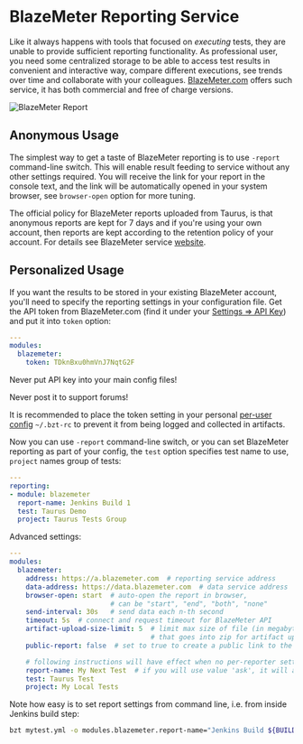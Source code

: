 # BlazeMeter Reporting Service

Like it always happens with tools that focused on _executing_ tests, they are unable to provide
sufficient reporting functionality. As professional user, you need some centralized storage to
be able to access test results in convenient and interactive way, compare different executions,
see trends over time and collaborate with your colleagues. [BlazeMeter.com](http://blazemeter.com)
offers such service, it has both commercial and free of charge versions.

![BlazeMeter Report](blazemeter-rsz.png)

## Anonymous Usage

The simplest way to get a taste of BlazeMeter reporting is to use `-report` command-line switch.
This will enable result feeding to service without any other settings required. You will receive
the link for your report in the console text, and the link will be automatically opened in your
system browser, see `browser-open` option for more tuning.

The official policy for BlazeMeter reports uploaded from Taurus, is that anonymous reports are
kept for 7 days and if you're using your own account, then reports are kept according to the
retention policy of your account. For details see BlazeMeter service [website](https://blazemeter.com/). 

## Personalized Usage

If you want the results to be stored in your existing BlazeMeter account, you'll need to specify
the reporting settings in your configuration file. Get the API token from BlazeMeter.com (find it
under your [Settings => API Key](https://a.blazemeter.com/app/#settings/api-key)) and put it
into `token` option:

```yaml
---
modules:
  blazemeter:
    token: TDknBxu0hmVnJ7NqtG2F
```

<div class="alert alert-danger">
Never put API key into your main config files! 

Never post it to support forums!

It is recommended to place the token setting in your personal
[per-user config](CommandLine.md#configuration-files-processing) `~/.bzt-rc` to prevent it from
being logged and collected in artifacts.
</div>

Now you can use `-report` command-line switch, or you can set BlazeMeter reporting as part of
your config, the `test` option specifies test name to use, `project` names group of tests:

```yaml
---
reporting:
- module: blazemeter
  report-name: Jenkins Build 1
  test: Taurus Demo
  project: Taurus Tests Group
```

Advanced settings:

```yaml
---
modules:
  blazemeter:
    address: https://a.blazemeter.com  # reporting service address
    data-address: https://data.blazemeter.com  # data service address
    browser-open: start  # auto-open the report in browser, 
                         # can be "start", "end", "both", "none"
    send-interval: 30s   # send data each n-th second
    timeout: 5s  # connect and request timeout for BlazeMeter API
    artifact-upload-size-limit: 5  # limit max size of file (in megabytes)
                                   # that goes into zip for artifact upload, 10 by default
    public-report: false  # set to true to create a public link to the report

    # following instructions will have effect when no per-reporter settings
    report-name: My Next Test  # if you will use value 'ask', it will ask it from command line
    test: Taurus Test
    project: My Local Tests
```

Note how easy is to set report settings from command line, i.e. from inside Jenkins build step:
```bash
bzt mytest.yml -o modules.blazemeter.report-name="Jenkins Build ${BUILD_NUMBER}"
```
